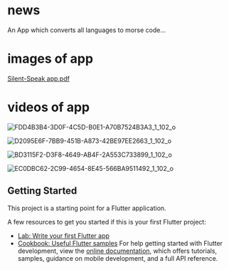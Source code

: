 # news
An App which converts all languages to morse code...


# images of app 
[Silent-Speak app.pdf](https://github.com/ankit071105/SilentSpeak/files/15244134/Silent-Speak.app.pdf)

# videos of app
![FDD4B3B4-3D0F-4C5D-B0E1-A70B7524B3A3_1_102_o](https://github.com/ankit071105/SilentSpeak/assets/139707943/f3af5268-306c-4b66-8a40-f55ff9cc7e84)

![D2095E6F-7BB9-451B-A873-42BE97EE2663_1_102_o](https://github.com/ankit071105/SilentSpeak/assets/139707943/a390a304-e520-404a-ad4c-278663051185)

![BD3115F2-D3F8-4649-AB4F-2A553C733899_1_102_o](https://github.com/ankit071105/SilentSpeak/assets/139707943/b704cc16-9899-458d-a28d-f89b18a8b942)


![EC0DBC62-2C99-4654-8E45-566BA9511492_1_102_o](https://github.com/ankit071105/SilentSpeak/assets/139707943/d6b04dec-84e9-475b-9da1-da944bd1c77c)



## Getting Started

This project is a starting point for a Flutter application.

A few resources to get you started if this is your first Flutter project:

- [Lab: Write your first Flutter app](https://docs.flutter.dev/get-started/codelab)
- [Cookbook: Useful Flutter samples](https://docs.flutter.dev/cookbook)
For help getting started with Flutter development, view the
[online documentation](https://docs.flutter.dev/), which offers tutorials,
samples, guidance on mobile development, and a full API reference.
